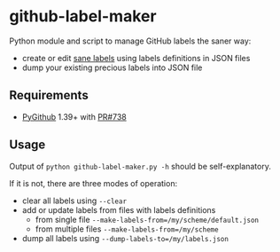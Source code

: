 # github-label-maker

Python module and script to manage GitHub labels the saner way:

* create or edit [sane labels](https://medium.com/@dave_lunny/sane-github-labels-c5d2e6004b63) using labels definitions in JSON files
* dump your existing precious labels into JSON file

## Requirements

* [PyGithub](https://github.com/PyGithub/PyGithub) 1.39+ with [PR#738](https://github.com/PyGithub/PyGithub/pull/738)

## Usage

Output of `python github-label-maker.py -h` should be self-explanatory.

If it is not, there are three modes of operation:

* clear all labels using `--clear`
* add or update labels from files with labels definitions
  * from single file `--make-labels-from=/my/scheme/default.json`
  * from multiple files `--make-labels-from=/my/scheme`
* dump all labels using `--dump-labels-to=/my/labels.json`
